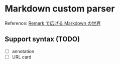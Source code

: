 # Markdown custom parser

Reference: [Remark で広げる Markdown の世界](https://vivliostyle.github.io/vivliostyle_doc/ja/vivliostyle-user-group-vol2/spring-raining/index.html)


## Support syntax (TODO)

- [ ] annotation
- [ ] URL card

